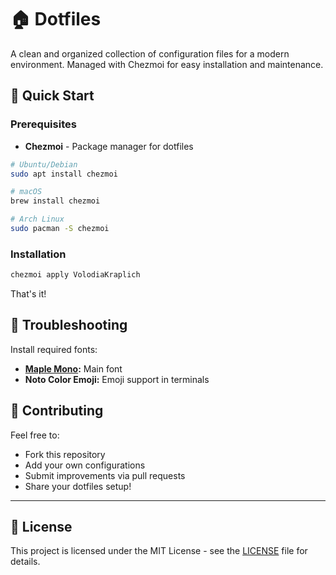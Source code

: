 # 🏠 Dotfiles

A clean and organized collection of configuration files for a modern environment. Managed with Chezmoi for easy installation and maintenance.

## 🚀 Quick Start

### Prerequisites

- **Chezmoi** - Package manager for dotfiles

```bash
# Ubuntu/Debian
sudo apt install chezmoi

# macOS
brew install chezmoi

# Arch Linux
sudo pacman -S chezmoi
```

### Installation

```bash
chezmoi apply VolodiaKraplich
```

That's it!

## 🔧 Troubleshooting

Install required fonts:

- **[Maple Mono](https://font.subf.dev/en/):** Main font
- **Noto Color Emoji:** Emoji support in terminals

## 🤝 Contributing

Feel free to:

- Fork this repository
- Add your own configurations
- Submit improvements via pull requests
- Share your dotfiles setup!

---

## 📄 License

This project is licensed under the MIT License - see the [LICENSE](LICENSE) file for details.
